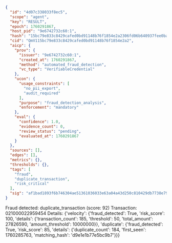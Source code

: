 ```json
{
  "id": "4d07c338033f8ec5",
  "scope": "agent",
  "key": "RESULT",
  "epoch": 1760291867,
  "host_pid": "9e6742732c60:1",
  "hash": "15bc79e833c8429cafed0bd91148b76f1854e2a2306fd06b640937fee0bac036",
  "cid": "QmV115bc79e833c8429cafed0bd91148b76f1854e2a2",
  "aicp": {
    "prov": {
      "issuer": "9e6742732c60:1",
      "created_at": 1760291867,
      "method": "automated_fraud_detection",
      "vc_type": "VerifiableCredential"
    },
    "ucon": {
      "usage_constraints": [
        "no_pii_export",
        "audit_required"
      ],
      "purpose": "fraud_detection_analysis",
      "enforcement": "mandatory"
    },
    "eval": {
      "confidence": 1.0,
      "evidence_count": 0,
      "review_status": "pending",
      "evaluated_at": 1760291867
    }
  },
  "sources": [],
  "edges": [],
  "metrics": {},
  "thresholds": {},
  "tags": [
    "fraud",
    "duplicate_transaction",
    "risk_critical"
  ],
  "sig": "af1bad1893f6b746304ae51361036033e63a04a43d250c810429db7738e79466"
}
```

Fraud detected: duplicate_transaction (score: 92)
Transaction: 021000022959454
Details: {'velocity': {'fraud_detected': True, 'risk_score': 100, 'details': {'transaction_count': 185, 'threshold': 50, 'total_amount': 27826590, 'amount_threshold': 10000000}}, 'duplicate': {'fraud_detected': True, 'risk_score': 85, 'details': {'duplicate_count': 184, 'first_seen': 1760285763, 'matching_hash': 'd9e1e1b77e5bc9b7'}}}